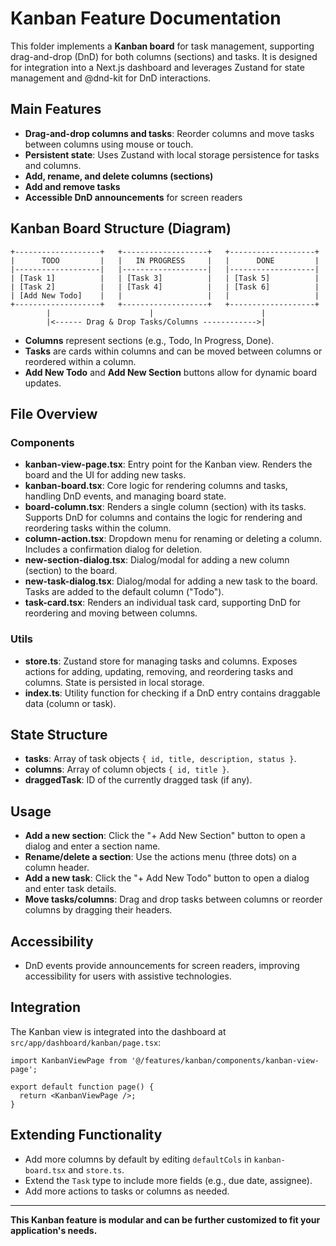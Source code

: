 # Kanban Feature Documentation

This folder implements a **Kanban board** for task management, supporting drag-and-drop (DnD) for both columns (sections) and tasks. It is designed for integration into a Next.js dashboard and leverages Zustand for state management and @dnd-kit for DnD interactions.

## Main Features
- **Drag-and-drop columns and tasks**: Reorder columns and move tasks between columns using mouse or touch.
- **Persistent state**: Uses Zustand with local storage persistence for tasks and columns.
- **Add, rename, and delete columns (sections)**
- **Add and remove tasks**
- **Accessible DnD announcements** for screen readers

## Kanban Board Structure (Diagram)

```
+-------------------+   +-------------------+   +-------------------+
|      TODO         |   |   IN PROGRESS     |   |      DONE         |
|-------------------|   |-------------------|   |-------------------|
| [Task 1]          |   | [Task 3]          |   | [Task 5]          |
| [Task 2]          |   | [Task 4]          |   | [Task 6]          |
| [Add New Todo]    |   |                   |   |                   |
+-------------------+   +-------------------+   +-------------------+
        |                      |                        |
        |<------ Drag & Drop Tasks/Columns ------------>|
```

- **Columns** represent sections (e.g., Todo, In Progress, Done).
- **Tasks** are cards within columns and can be moved between columns or reordered within a column.
- **Add New Todo** and **Add New Section** buttons allow for dynamic board updates.

## File Overview

### Components
- **kanban-view-page.tsx**: Entry point for the Kanban view. Renders the board and the UI for adding new tasks.
- **kanban-board.tsx**: Core logic for rendering columns and tasks, handling DnD events, and managing board state.
- **board-column.tsx**: Renders a single column (section) with its tasks. Supports DnD for columns and contains the logic for rendering and reordering tasks within the column.
- **column-action.tsx**: Dropdown menu for renaming or deleting a column. Includes a confirmation dialog for deletion.
- **new-section-dialog.tsx**: Dialog/modal for adding a new column (section) to the board.
- **new-task-dialog.tsx**: Dialog/modal for adding a new task to the board. Tasks are added to the default column ("Todo").
- **task-card.tsx**: Renders an individual task card, supporting DnD for reordering and moving between columns.

### Utils
- **store.ts**: Zustand store for managing tasks and columns. Exposes actions for adding, updating, removing, and reordering tasks and columns. State is persisted in local storage.
- **index.ts**: Utility function for checking if a DnD entry contains draggable data (column or task).

## State Structure
- **tasks**: Array of task objects `{ id, title, description, status }`.
- **columns**: Array of column objects `{ id, title }`.
- **draggedTask**: ID of the currently dragged task (if any).

## Usage
- **Add a new section**: Click the "+ Add New Section" button to open a dialog and enter a section name.
- **Rename/delete a section**: Use the actions menu (three dots) on a column header.
- **Add a new task**: Click the "+ Add New Todo" button to open a dialog and enter task details.
- **Move tasks/columns**: Drag and drop tasks between columns or reorder columns by dragging their headers.

## Accessibility
- DnD events provide announcements for screen readers, improving accessibility for users with assistive technologies.

## Integration
The Kanban view is integrated into the dashboard at `src/app/dashboard/kanban/page.tsx`:
```tsx
import KanbanViewPage from '@/features/kanban/components/kanban-view-page';

export default function page() {
  return <KanbanViewPage />;
}
```

## Extending Functionality
- Add more columns by default by editing `defaultCols` in `kanban-board.tsx` and `store.ts`.
- Extend the `Task` type to include more fields (e.g., due date, assignee).
- Add more actions to tasks or columns as needed.

---

**This Kanban feature is modular and can be further customized to fit your application's needs.**
